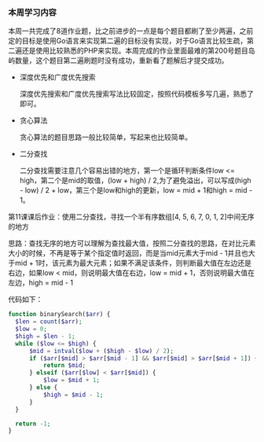 ### 本周学习内容

本周一共完成了8道作业题，比之前进步的一点是每个题目都刷了至少两遍，之前定的目标是使用Go语言来实现第二遍的目标没有实现，对于Go语言比较生疏，第二遍还是使用比较熟悉的PHP来实现。本周完成的作业里面最难的第200号题目岛屿数量，这个题目第二遍刷题时没有成功，重新看了题解后才提交成功。

- 深度优先和广度优先搜索

  深度优先搜索和广度优先搜索写法比较固定，按照代码模板多写几遍，熟悉了即可。

- 贪心算法

  贪心算法的题目思路一般比较简单，写起来也比较简单。

- 二分查找

  二分查找需要注意几个容易出错的地方，第一个是循环判断条件low <= high，第二个是mid的取值，(low + high) / 2,为了避免溢出，可以写成(high - low) / 2 + low，第三个是low和high的更新，low = mid + 1和high = mid - 1。

第11课课后作业：使用二分查找，寻找一个半有序数组[4, 5, 6, 7, 0, 1, 2]中间无序的地方

思路：查找无序的地方可以理解为查找最大值，按照二分查找的思路，在对比元素大小的时候，不再是等于某个指定值时返回，而是当mid元素大于mid - 1并且也大于mid + 1时，该元素为最大元素；如果不满足该条件，则判断最大值在左边还是右边，如果low < mid，则说明最大值在右边，low = mid + 1，否则说明最大值在左边，high = mid - 1

代码如下：

```php
function binarySearch($arr) {
  $len = count($arr);
  $low = 0; 
  $high = $len - 1;
  while ($low <= $high) {
      $mid = intval($low + ($high - $low) / 2);
      if ($arr[$mid] > $arr[$mid - 1] && $arr[$mid] > $arr[$mid + 1]) {
          return $mid;
      } elseif ($arr[$low] < $arr[$mid]) {
          $low = $mid + 1;
      } else {
          $high = $mid - 1;
      }
  }

  return -1;
}
```



